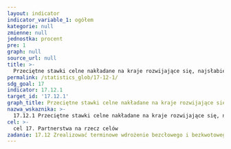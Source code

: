 ```yaml
---
layout: indicator
indicator_variable_1: ogółem
kategorie: null
zmienne: null
jednostka: procent
pre: 1
graph: null
source_url: null
title: >-
  Przeciętne stawki celne nakładane na kraje rozwijające się, najsłabiej rozwinięte oraz rozwijające się małe kraje wyspiarskie
permalink: /statistics_glob/17-12-1/
sdg_goal: 17
indicator: 17.12.1
target_id: '17.12.1'
graph_title: Przeciętne stawki celne nakładane na kraje rozwijające się, najsłabiej rozwinięte oraz rozwijające się małe kraje wyspiarskie
nazwa_wskaznika: >-
  17.12.1 Przeciętne stawki celne nakładane na kraje rozwijające się, najsłabiej rozwinięte oraz rozwijające się małe kraje wyspiarskie
cel: >-
  cel 17. Partnerstwa na rzecz celów
zadanie: 17.12 Zrealizować terminowe wdrożenie bezcłowego i bezkwotowego dostępu do rynku w sposób trwały dla wszystkich najsłabiej rozwiniętych krajów, zgodnie z decyzjami Światowej Organizacji Handlu, w tym poprzez zapewnienie, że preferencyjne reguły pochodzenia mające zastosowanie do przywozu z krajów najsłabiej rozwiniętych są przejrzyste, proste i przyczyniają się do ułatwienia dostępu do rynku
---
```

